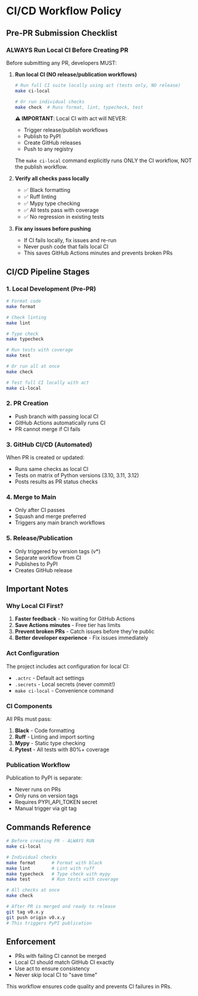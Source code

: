# CI/CD Workflow Policy

## Pre-PR Submission Checklist

### ALWAYS Run Local CI Before Creating PR

Before submitting any PR, developers MUST:

1. **Run local CI (NO release/publication workflows)**
   ```bash
   # Run full CI suite locally using act (tests only, NO release)
   make ci-local
   
   # Or run individual checks
   make check  # Runs format, lint, typecheck, test
   ```
   
   **⚠️ IMPORTANT**: Local CI with act will NEVER:
   - Trigger release/publish workflows
   - Publish to PyPI
   - Create GitHub releases
   - Push to any registry
   
   The `make ci-local` command explicitly runs ONLY the CI workflow, NOT the publish workflow.

2. **Verify all checks pass locally**
   - ✅ Black formatting
   - ✅ Ruff linting  
   - ✅ Mypy type checking
   - ✅ All tests pass with coverage
   - ✅ No regression in existing tests

3. **Fix any issues before pushing**
   - If CI fails locally, fix issues and re-run
   - Never push code that fails local CI
   - This saves GitHub Actions minutes and prevents broken PRs

## CI/CD Pipeline Stages

### 1. Local Development (Pre-PR)
```bash
# Format code
make format

# Check linting
make lint

# Type check
make typecheck

# Run tests with coverage
make test

# Or run all at once
make check

# Test full CI locally with act
make ci-local
```

### 2. PR Creation
- Push branch with passing local CI
- GitHub Actions automatically runs CI
- PR cannot merge if CI fails

### 3. GitHub CI/CD (Automated)
When PR is created or updated:
- Runs same checks as local CI
- Tests on matrix of Python versions (3.10, 3.11, 3.12)
- Posts results as PR status checks

### 4. Merge to Main
- Only after CI passes
- Squash and merge preferred
- Triggers any main branch workflows

### 5. Release/Publication
- Only triggered by version tags (v*)
- Separate workflow from CI
- Publishes to PyPI
- Creates GitHub release

## Important Notes

### Why Local CI First?
1. **Faster feedback** - No waiting for GitHub Actions
2. **Save Actions minutes** - Free tier has limits
3. **Prevent broken PRs** - Catch issues before they're public
4. **Better developer experience** - Fix issues immediately

### Act Configuration
The project includes act configuration for local CI:
- `.actrc` - Default act settings
- `.secrets` - Local secrets (never commit!)
- `make ci-local` - Convenience command

### CI Components
All PRs must pass:
1. **Black** - Code formatting
2. **Ruff** - Linting and import sorting
3. **Mypy** - Static type checking
4. **Pytest** - All tests with 80%+ coverage

### Publication Workflow
Publication to PyPI is separate:
- Never runs on PRs
- Only runs on version tags
- Requires PYPI_API_TOKEN secret
- Manual trigger via git tag

## Commands Reference

```bash
# Before creating PR - ALWAYS RUN
make ci-local

# Individual checks
make format      # Format with black
make lint        # Lint with ruff
make typecheck   # Type check with mypy
make test        # Run tests with coverage

# All checks at once
make check

# After PR is merged and ready to release
git tag v0.x.y
git push origin v0.x.y
# This triggers PyPI publication
```

## Enforcement
- PRs with failing CI cannot be merged
- Local CI should match GitHub CI exactly
- Use act to ensure consistency
- Never skip local CI to "save time"

This workflow ensures code quality and prevents CI failures in PRs.